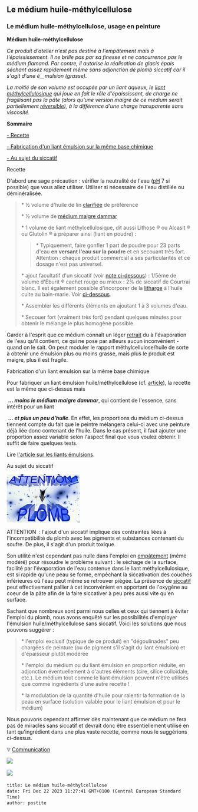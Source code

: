 ## Le médium huile-méthylcellulose
### Le médium huile-méthylcellulose, usage en peinture
 **Médium huile-méthylcellulose**  

_Ce produit d'atelier n'est pas destiné à l'empâtement mais à l'épaississement. Il ne brille pas par sa finesse et ne concurrence pas le médium flamand. Par contre, il autorise la réalisation de glacis épais séchant assez rapidement même sans adjonction de plomb siccatif car il s'agit d'une é__mulsion (grasse)._

_La moitié de son volume est occupée par un liant aqueux, le [liant méthylcellulosique](methylcellulosiqueliant.html) qui joue en fait le rôle d'épaississant, de charge ne fragilisant pas la pâte (alors qu'une version maigre de ce médium serait partiellement [réversible](liants.html#reversibilite)), à la différence d'une charge transparente sans viscosité._

**Sommaire**

[\- Recette](mediumhuilemethylcell.html#recette)

[\- Fabrication d'un liant émulsion sur la même base chimique](mediumhuilemethylcell.html#fabricationdunliantemulsionsurlamemebasechimique)

[\- Au sujet du siccatif](mediumhuilemethylcell.html#attention)

Recette

D'abord une sage précaution : vérifier la neutralité de l'eau ([pH](ph.html) 7 si possible) que vous allez utiliser. Utiliser si nécessaire de l'eau distillée ou déminéralisée.

> \* ½ volume d'huile de lin [clarifiée](huiledelin.html#huiledelinclarifiee) de préférence
> 
> \* ½ volume de [médium maigre dammar](mediumdammar.html)
> 
> \* 1 volume de liant méthylcellulosique, dit aussi Lithose ® ou Alcasit ® ou Glutolin ® à préparer ainsi (liant en poudre) :
> 
> > \* Typiquement, faire gonfler 1 part de poudre pour 23 parts d'eau **en versant l'eau sur la poudre** et en secouant très fort. Attention : chaque produit commercial a ses particularités et ce dosage n'est pas universel.
> 
> \* ajout facultatif d'un siccatif (voir [note ci-dessous](mediumhuilemethylcell.html#attention)) : 1/5ème de volume d'Eburit ® cachet rouge ou mieux : 2% de siccatif de Courtrai blanc. Il est également possible d'incorporer de la [litharge](litharge.html) à l'huile cuite au bain-marie. Voir [ci-dessous](mediumhuilemethylcell.html#attention).
> 
> \* Assembler les différents éléments en ajoutant 1 à 3 volumes d'eau.
> 
> \* Secouer fort (vraiment très fort) pendant quelques minutes pour obtenir le mélange le plus homogène possible.

Garder à l'esprit que ce médium connaît un léger [retrait](retrait.html) du à l'évaporation de l'eau qu'il contient, ce qui ne pose par ailleurs aucun inconvénient - quand on le sait. On peut moduler le rapport méthylcellulose/huile de sorte à obtenir une émulsion plus ou moins grasse, mais plus le produit est maigre, plus il est fragile.

Fabrication d'un liant émulsion sur la même base chimique

Pour fabriquer un liant émulsion huile/méthylcellulose (cf. [article](liantsemulsions.html#emulsionhuileliantmethylcellulosique)), la recette est la même que ci-dessus mais

 _**... moins le médium maigre dammar**_, qui contient de l'essence, sans intérêt pour un liant

 _**... et plus un peu d'huile**_. En effet, les proportions du médium ci-dessus tiennent compte du fait que le peintre mélangera celui-ci avec une peinture déjà liée donc contenant de l'huile. Dans le cas présent, il faut ajouter une proportion assez variable selon l'aspect final que vous voulez obtenir. Il suffit de faire quelques tests.

Lire [l'article sur les liants émulsions](liantsemulsions.html).

Au sujet du siccatif

![](images/attentionplomb.jpg)

ATTENTION  : l'ajout d'un siccatif implique des contraintes liées à l'incompatibilité du plomb avec les pigments et substances contenant du soufre. De plus, il s'agit d'un produit toxique.

Son utilité n'est cependant pas nulle dans l'emploi en [empâtement](empatement.html) (même modéré) pour résoudre le problème suivant : le séchage de la surface, facilité par l'évaporation de l'eau contenue dans le liant méthylcellulosique, est si rapide qu'une peau se forme, empêchant la siccativation des couches inférieures où l'eau peut même se retrouver piégée. La présence de [siccatif](siccatifs.html) peut effectivement pallier à cet inconvénient en apportant de l'oxygène au coeur de la pâte afin de la faire siccativer à peu près aussi vite qu'en surface.

Sachant que nombreux sont parmi nous celles et ceux qui tiennent à éviter l'emploi du plomb, nous avons enquêté sur les possibilités d'employer l'émulsion huile/méthylcellulose sans siccatif. Voici les solutions que nous pouvons suggérer :

> \* l'emploi exclusif (typique de ce produit) en "dégoulinades" peu chargées de peinture (ou de pigment s'il s'agit du liant émulsion) et d'épaisseur plutôt modérée
> 
> \* l'emploi du médium ou du liant émulsion en proportion réduite, en adjonction éventuellement à d'autres éléments (cire, silice colloïdale, etc.). Le médium tout comme le liant émulsion peuvent n'être utilisés que comme ingrédients d'une autre recette !
> 
> \* la modulation de la quantité d'huile pour ralentir la formation de la peau en surface (solution valable pour le liant émulsion et pour le médium)

Nous pouvons cependant affirmer dès maintenant que ce médium ne fera pas de miracles sans siccatif et devrait donc être essentiellement utilisé en tant qu'ingrédient dans une plus vaste recette, comme nous le suggérions ci-dessus.



![](images/flechebas.gif) [Communication](http://www.artrealite.com/annonceurs.htm) 

[![](https://cbonvin.fr/sites/regie.artrealite.com/visuels/campagne1.png)](index-2.html#20131014)

![](https://cbonvin.fr/sites/regie.artrealite.com/visuels/campagne2.png)
```
title: Le médium huile-méthylcellulose
date: Fri Dec 22 2023 11:27:41 GMT+0100 (Central European Standard Time)
author: postite
```
